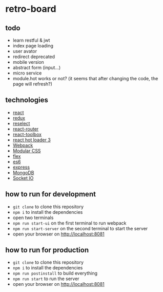 # retro-board


## todo

* learn restful & jwt
* index page loading
* user avator
* redirect deprecated
* mobile version
* abstract form (input...)
* micro service
* module.hot works or not? (it seems that after changing the code, the page will refresh?)


## technologies

* [react](https://github.com/facebook/react)
* [redux](https://github.com/reactjs/redux)
* [reselect](https://github.com/reactjs/reselect)
* [react-router](https://github.com/ReactTraining/react-router)
* [react-toolbox](http://react-toolbox.com/#/)
* [react hot loader 3](https://github.com/gaearon/react-hot-loader/tree/next/docs)
* [Webpack](https://github.com/webpack/webpack)
* [Modular CSS](https://github.com/css-modules/css-modules)
* [flex](https://zhuanlan.zhihu.com/p/25303493)
* [es6](http://es6.ruanyifeng.com/)
* [express](http://expressjs.com/en/4x/api.html)
* [MongoDB](https://www.mongodb.org/)
* [Socket IO](http://socket.io)


## how to run for development

* `git clone` to clone this repository
* `npm i` to install the dependencies
* open two terminals
* `npm run start-ui` on the first terminal to run webpack
* `npm run start-server` on the second terminal to start the server
* open your browser on [http://localhost:8081](http://localhost:8081)


## how to run for production

* `git clone` to clone this repository
* `npm i` to install the dependencies
* `npm run postinstall` to build everything
* `npm run start` to run the server
* open your browser on [http://localhost:8081](http://localhost:8081)
